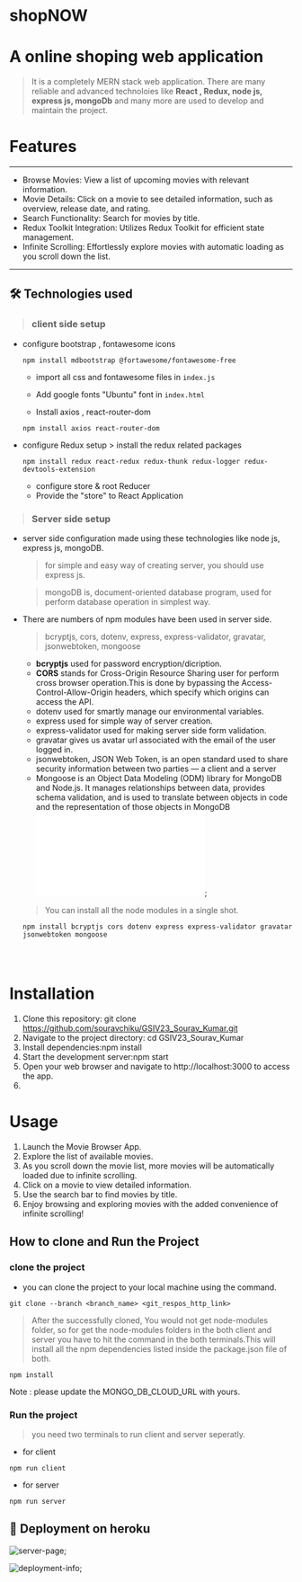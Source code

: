 # shopNOW
# 

# A online shoping web application
> It is a completely MERN stack web application.
There are many reliable and advanced technoloies like **React , Redux, node js, express js, mongoDb** and many more
are used to develop and maintain the project.


# Features
***
* Browse Movies: View a list of upcoming movies with relevant information.
* Movie Details: Click on a movie to see detailed information, such as overview, release date, and rating.
* Search Functionality: Search for movies by title.
* Redux Toolkit Integration: Utilizes Redux Toolkit for efficient state management.
* Infinite Scrolling: Effortlessly explore movies with automatic loading as you scroll down the list.
***

## 🛠 Technologies used
> ### client side setup

- configure bootstrap , fontawesome icons

	```
  npm install mdbootstrap @fortawesome/fontawesome-free
  ```
	 - import  all css and fontawesome files in `index.js`
	
	- Add google fonts "Ubuntu" font in `index.html`

  - Install axios , react-router-dom
  ```
  npm install axios react-router-dom
  ```



- configure Redux setup
	  > install the redux related packages
	```
  npm install redux react-redux redux-thunk redux-logger redux-devtools-extension
  ```
	- configure store & root Reducer
	- Provide the "store" to React Application




> ### Server side setup

- server side configuration made using these technologies like node js, express js, mongoDB.
  > for simple and easy way of creating server, you should use express js.
  
  > mongoDB is, document-oriented database program, used for perform database operation in simplest way. 

- There are numbers of npm modules have been used in server side.

   > bcryptjs, cors, dotenv, express, express-validator, gravatar, jsonwebtoken, mongoose
    - **bcryptjs** used for password encryption/dicription.
    - **CORS** stands for Cross-Origin Resource Sharing user for perform cross browser operation.This is done by bypassing the Access-Control-Allow-Origin headers, which specify which origins can access the API.
    - dotenv used for smartly manage our environmental variables.
    - express used for simple way of server creation.
    - express-validator used  for making server side form validation.
    - gravatar gives us avatar url associated with the email of the user logged in.
    - jsonwebtoken, JSON Web Token, is an open standard used to share security information between two parties — a client and a server
    - Mongoose is an Object Data Modeling (ODM) library for MongoDB and Node.js. It manages relationships between data, provides schema validation, and is used to translate between objects in code and the representation of those objects in MongoDB
![mongoose-pic](./img/carbon.s);

    > You can install all the node modules in a single shot.
    ```
    npm install bcryptjs cors dotenv express express-validator gravatar jsonwebtoken mongoose


    

# Installation
1. Clone this repository: git clone https://github.com/souravchiku/GSIV23_Sourav_Kumar.git
2. Navigate to the project directory: cd GSIV23_Sourav_Kumar
3. Install dependencies:npm install
4. Start the development server:npm start
5. Open your web browser and navigate to http://localhost:3000 to access the app.
6. 
# Usage
1. Launch the Movie Browser App.
2. Explore the list of available movies.
3. As you scroll down the movie list, more movies will be automatically loaded due to infinite scrolling.
4. Click on a movie to view detailed information.
5. Use the search bar to find movies by title.
6. Enjoy browsing and exploring movies with the added convenience of infinite scrolling!
## How to clone and Run the Project

### clone the project

- you can clone the project to your local machine using the command.

```
git clone --branch <branch_name> <git_respos_http_link>
```
> After the successfully cloned, You would not get node-modules folder,  so for get the node-modules folders in the both client and server you have to hit the command in the both terminals.This will  install all the npm dependencies listed inside the package.json file of both.
```
npm install 
```
Note :  please update the MONGO_DB_CLOUD_URL with yours.

### Run the project
> you need two terminals to run client and server seperatly.
- for client
```
npm run client 
```

- for server
```
npm run server 
```

## 🚀 Deployment on heroku

![server-page](./img/server.png);

![deployment-info](./img/deployment.png);
